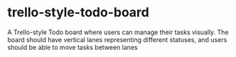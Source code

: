 # trello-style-todo-board
A Trello-style Todo board where users can manage their tasks visually. The board should have vertical lanes representing different statuses, and users should be able to move tasks between lanes

